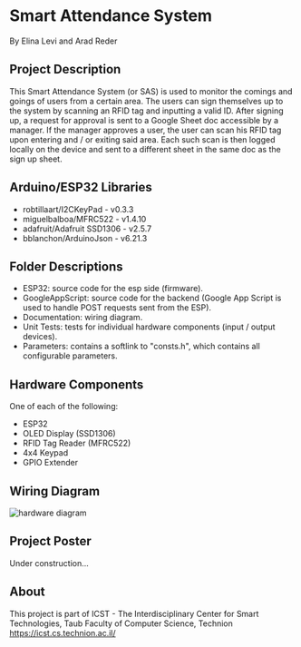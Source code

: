 # Smart Attendance System
By Elina Levi and Arad Reder
  
## Project Description
This Smart Attendance System (or SAS) is used to monitor the comings and goings of users from a certain area.
The users can sign themselves up to the system by scanning an RFID tag and inputting a valid ID.
After signing up, a request for approval is sent to a Google Sheet doc accessible by a manager.
If the manager approves a user, the user can scan his RFID tag upon entering and / or exiting said area.
Each such scan is then logged locally on the device and sent to a different sheet in the same doc as the sign up sheet.

## Arduino/ESP32 Libraries
* robtillaart/I2CKeyPad - v0.3.3
* miguelbalboa/MFRC522 - v1.4.10
* adafruit/Adafruit SSD1306 - v2.5.7
* bblanchon/ArduinoJson - v6.21.3
 
## Folder Descriptions
* ESP32: source code for the esp side (firmware).
* GoogleAppScript: source code for the backend (Google App Script is used to handle POST requests sent from the ESP).
* Documentation: wiring diagram.
* Unit Tests: tests for individual hardware components (input / output devices).
* Parameters: contains a softlink to "consts.h", which contains all configurable parameters.

## Hardware Components
One of each of the following:
* ESP32
* OLED Display (SSD1306)
* RFID Tag Reader (MFRC522)
* 4x4 Keypad
* GPIO Extender

## Wiring Diagram
![hardware diagram](Documentation/hardware_bb.png)

## Project Poster
Under construction...
 
## About
This project is part of ICST - The Interdisciplinary Center for Smart Technologies, Taub Faculty of Computer Science, Technion
https://icst.cs.technion.ac.il/
